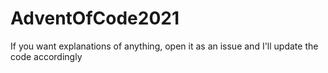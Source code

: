 # AdventOfCode2021

If you want explanations of anything, open it as an issue and I'll update the code accordingly
